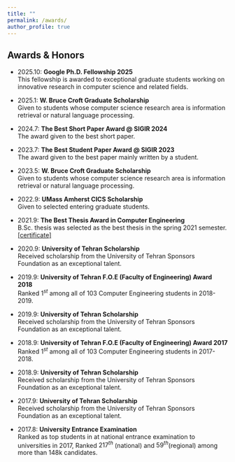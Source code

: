 ```yaml
---
title: ""
permalink: /awards/
author_profile: true
---
```


## Awards & Honors

- 2025.10: __Google Ph.D. Fellowship 2025__\
This fellowship is awarded to exceptional graduate students working on innovative research in computer science and related fields.

- 2025.1: __W. Bruce Croft Graduate Scholarship__\
Given to students whose computer science research area is information retrieval or natural language processing.

- 2024.7: __The Best Short Paper Award @ SIGIR 2024__\
The award given to the best short paper.

- 2023.7: __The Best Student Paper Award @ SIGIR 2023__\
The award given to the best paper mainly written by a student.

- 2023.5: __W. Bruce Croft Graduate Scholarship__\
Given to students whose computer science research area is information retrieval or natural language processing.

- 2022.9: __UMass Amherst CICS Scholarship__\
Given to selected entering graduate students.

- 2021.9: __The Best Thesis Award in Computer Engineering__\
B.Sc. thesis was selected as the best thesis in the spring 2021 semester. \
[\[certificate\]](https://alirezasalemi7.github.io/files/BScTAward.jpg)

- 2020.9: __University of Tehran Scholarship__ \
Received scholarship from the University of Tehran Sponsors Foundation as an exceptional talent.

- 2019.9: __University of Tehran F.O.E (Faculty of Engineering) Award 2018__ \
Ranked $1^{st}$ among all of 103 Computer Engineering students in 2018-2019.

- 2019.9: __University of Tehran Scholarship__ \
Received scholarship from the University of Tehran Sponsors Foundation as an exceptional talent.

- 2018.9: __University of Tehran F.O.E (Faculty of Engineering) Award 2017__  \
Ranked $1^{st}$ among all of 103 Computer Engineering students in 2017-2018.

- 2018.9: __University of Tehran Scholarship__ \
Received scholarship from the University of Tehran Sponsors Foundation as an exceptional talent.

- 2017.9: __University of Tehran Scholarship__ \
Received scholarship from the University of Tehran Sponsors Foundation as an exceptional talent.

- 2017.8: __University Entrance Examination__  \
Ranked as top students in at national entrance examination to universities in 2017, Ranked $217^{th}$ (national) and $59^{th}$(regional) among more than 148k candidates.

